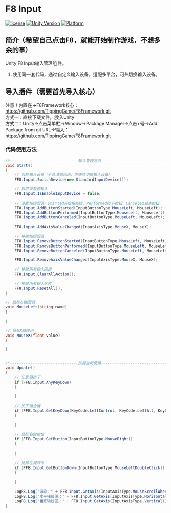 # F8 Input

[![license](http://img.shields.io/badge/license-MIT-green.svg)](https://opensource.org/licenses/MIT) 
[![Unity Version](https://img.shields.io/badge/unity-2021.3.15f1-blue)](https://unity.com) 
[![Platform](https://img.shields.io/badge/platform-Win%20%7C%20Android%20%7C%20iOS%20%7C%20Mac%20%7C%20Linux%20%7C%20WebGL-orange)]() 

## 简介（希望自己点击F8，就能开始制作游戏，不想多余的事）
Unity F8 Input输入管理组件。
1. 使用同一套代码，通过自定义输入设备，适配多平台，可热切换输入设备。

## 导入插件（需要首先导入核心）
注意！内置在->F8Framework核心：https://github.com/TippingGame/F8Framework.git  
方式一：直接下载文件，放入Unity  
方式二：Unity->点击菜单栏->Window->Package Manager->点击+号->Add Package from git URL->输入：https://github.com/TippingGame/F8Framework.git  

### 代码使用方法
```C#
/*------------------------------输入管理方法------------------------------*/
void Start()
{
    // 切换输入设备（不会清理回调，方便热切换输入设备）
    FF8.Input.SwitchDevice(new StandardInputDevice());

    // 启用或暂停输入
    FF8.Input.IsEnableInputDevice = false;
    
    // 设置按钮回调，Started开始按按钮，Performed按下按钮，Canceled结束按钮
    FF8.Input.AddButtonStarted(InputButtonType.MouseLeft, MouseLeft);
    FF8.Input.AddButtonPerformed(InputButtonType.MouseLeft, MouseLeft);
    FF8.Input.AddButtonCanceled(InputButtonType.MouseLeft, MouseLeft);
    
    FF8.Input.AddAxisValueChanged(InputAxisType.MouseX, MouseX);
    
    // 移除按钮回调
    FF8.Input.RemoveButtonStarted(InputButtonType.MouseLeft, MouseLeft);
    FF8.Input.RemoveButtonPerformed(InputButtonType.MouseLeft, MouseLeft);
    FF8.Input.RemoveButtonCanceled(InputButtonType.MouseLeft, MouseLeft);

    FF8.Input.RemoveAxisValueChanged(InputAxisType.MouseX, MouseX);
    
    // 移除所有输入回调
    FF8.Input.ClearAllAction();
    
    // 移除所有输入状态
    FF8.Input.ResetAll();
}

// 鼠标左键回调
void MouseLeft(string name)
{
    
}

// 鼠标X轴移动
void MouseX(float value)
{

}


/*------------------------------按键监听使用------------------------------*/
void Update()
{
    // 任意键按下
    if (FF8.Input.AnyKeyDown)
    {
        
    }
    
    // 按下组合键
    if (FF8.Input.GetKeyDown(KeyCode.LeftControl, KeyCode.LeftAlt, KeyCode.M))
    {
        
    }
    
    // 鼠标右键按住
    if (FF8.Input.GetButton(InputButtonType.MouseRight))
    {
        
    }
    
    // 鼠标左键双击
    if (FF8.Input.GetButtonDown(InputButtonType.MouseLeftDoubleClick))
    {
        
    }
    
    LogF8.Log("滚轮：" + FF8.Input.GetAxis(InputAxisType.MouseScrollWheel));
    LogF8.Log("水平轴线值：" + FF8.Input.GetAxis(InputAxisType.Horizontal));
    LogF8.Log("垂直轴线值：" + FF8.Input.GetAxis(InputAxisType.Vertical));
}
```


